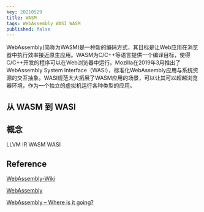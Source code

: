 ```yaml
---
key: 20210529
title: WASM
tags: WebAssembly WASI WASM
published: false
---
```


WebAssembly(简称为WASM)是一种新的编码方式，其目标是让Web应用在浏览器中执行效率接近原生应用。WASM为C/C++等语言提供一个编译目标，使得C/C++开发的程序可以在Web浏览器中运行。Mozilla在2019年3月推出了 WebAssembly System Interface（WASI），标准化WebAssembly应用与系统资源的交互抽象。WASI规范大大拓展了WASM应用的场景，可以让其可以超越浏览器环境，作为一个独立的虚拟机运行各种类型的应用。

## 从 WASM 到 WASI


## 概念

LLVM
IR
WASM
WASI


## Reference

[WebAssembly-Wiki](https://zh.wikipedia.org/wiki/WebAssembly)

[WebAssembly](https://developer.mozilla.org/zh-CN/docs/WebAssembly)

[WebAssembly – Where is it going?](https://opencredo.com/blogs/webassembly-where-is-it-going/)

